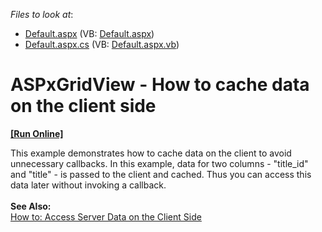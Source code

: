 <!-- default file list -->
*Files to look at*:

* [Default.aspx](./CS/WebSite/Default.aspx) (VB: [Default.aspx](./VB/WebSite/Default.aspx))
* [Default.aspx.cs](./CS/WebSite/Default.aspx.cs) (VB: [Default.aspx.vb](./VB/WebSite/Default.aspx.vb))
<!-- default file list end -->
# ASPxGridView - How to cache data on the client side
<!-- run online -->
**[[Run Online]](https://codecentral.devexpress.com/e123/)**
<!-- run online end -->


<p>This example demonstrates how to cache data on the client to avoid unnecessary callbacks. In this example, data for two columns - "title_id" and "title" - is passed to the client and cached. Thus you can access this data later without invoking a callback.<br /><br /><strong>See Also:</strong><br /><a href="https://documentation.devexpress.com/#AspNet/CustomDocument11816">How to: Access Server Data on the Client Side</a> </p>

<br/>



